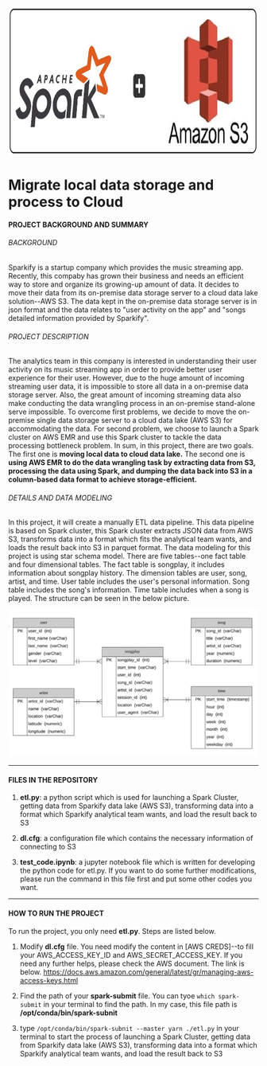 <p align="center">
  <img width="750" height="300" src="https://github.com/ChunYen-Chang/DataLake-and-Spark/blob/master/images/logo.jpg">
</p>

# Migrate local data storage and process to Cloud
#### PROJECT BACKGROUND AND SUMMARY
###### *BACKGROUND*
Sparkify is a startup company which provides the music streaming app. Recently, this compaby has grown their business and needs an efficient way to store and organize its growing-up amount of data. It decides to move their data from its on-premise data storage server to a cloud data lake solution--AWS S3. The data kept in the on-premise data storage server is in json format and the data relates to "user activity on the app" and "songs detailed information provided by Sparkify".

###### *PROJECT DESCRIPTION*
The analytics team in this company is interested in understanding their user activity on its music streaming app in order to provide better user experience for their user. However, due to the huge amount of incoming streaming user data, it is impossible to store all data in a on-premise data storage server. Also, the great amount of incoming streaming data also make conducting the data wrangling process in an on-premise stand-alone serve impossible. To overcome first problems, we decide to move the on-premise single data storage server to a cloud data lake (AWS S3) for accommodating the data. For second problem, we choose to launch a Spark cluster on AWS EMR and use this Spark cluster to tackle the data processing bottleneck problem. In sum, in this project, there are two goals. The first one is **moving local data to cloud data lake.** The second one is **using AWS EMR to do the data wrangling task by extracting data from S3, processing the data using Spark, and dumping the data back into S3 in a column-based data format to achieve storage-efficient.** 

###### *DETAILS AND DATA MODELING*
In this project, it will create a manually ETL data pipeline. This data pipeline is based on Spark cluster, this Spark cluster extracts JSON data from AWS S3, transforms data into a format which fits the analytical team wants, and loads the result back into S3 in parquet format. The data modeling for this project is using star schema model. There are five tables--one fact table and four dimensional tables. The fact table is songplay, it includes information about songplay history. The dimension tables are user, song, artist, and time. User table includes the user's personal information. Song table includes the song's information. Time table includes when a song is played. The structure can be seen in the below picture.

<p align="center">
  <img src="https://github.com/ChunYen-Chang/DataLake-and-Spark/blob/master/images/data_modeling.jpg">
</p>

------------
#### FILES IN THE REPOSITORY
1. **etl.py**: a python script which is used for launching a Spark Cluster, getting data from Sparkify data lake (AWS S3), transforming data into a format which Sparkify analytical team wants, and load the result back to S3

2. **dl.cfg**: a configuration file which contains the necessary information of connecting to S3

3. **test_code.ipynb**: a jupyter notebook file which is written for developing the python code for etl.py. If you want to do some further modifications, please run the command in this file first and put some other codes you want.

------------
#### HOW TO RUN THE PROJECT
To run the project, you only need **etl.py**. Steps are listed below.
1. Modify **dl.cfg** file. You need modify the content in [AWS CREDS]--to fill your AWS_ACCESS_KEY_ID and AWS_SECRET_ACCESS_KEY. If you need any further helps, please check the AWS document. The link is below. https://docs.aws.amazon.com/general/latest/gr/managing-aws-access-keys.html

2. Find the path of your **spark-submit** file. You can tyoe `which spark-submit` in your terminal to find the path. In my case, this file path is **/opt/conda/bin/spark-subnit**

3. type `/opt/conda/bin/spark-subnit --master yarn ./etl.py` in your terminal to start the process of launching a Spark Cluster, getting data from Sparkify data lake (AWS S3), transforming data into a format which Sparkify analytical team wants, and load the result back to S3



